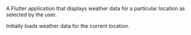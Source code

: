 A Flutter application that displays weather data for a particular location as selected by the user. 

Initially loads weather data for the current location. 

